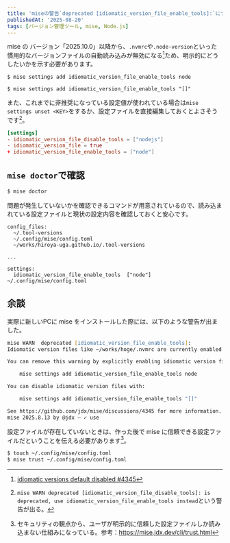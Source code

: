 ```yaml
---
title: 'miseの警告`deprecated [idiomatic_version_file_enable_tools]:`について'
publishedAt: '2025-08-20'
tags: [バージョン管理ツール, mise, Node.js]
---
```


mise の バージョン「2025.10.0」以降から、`.nvmrc`や`.node-version`といった慣用的なバージョンファイルの自動読み込みが無効になる[^1]ため、明示的にどうしたいかを示す必要があります。

```zsh:慣用的なバージョンファイルを自動で読み込んでほしい場合
$ mise settings add idiomatic_version_file_enable_tools node
```

```zsh:慣用的なバージョンファイルを自動で読み込んでほしくない場合
$ mise settings add idiomatic_version_file_enable_tools "[]"
```

[^1]: [idiomatic versions default disabled #4345](https://github.com/jdx/mise/discussions/4345)

また、これまでに非推奨になっている設定値が使われている場合は`mise settings unset <KEY>`をするか、設定ファイルを直接編集しておくとよさそうです[^2]。

[^2]: `mise WARN deprecated [idiomatic_version_file_disable_tools]: is deprecated, use idiomatic_version_file_enable_tools instead`という警告が出る。

```diff:~/.config/mise/config.toml
[settings]
- idiomatic_version_file_disable_tools = ["nodejs"]
- idiomatic_version_file = true
+ idiomatic_version_file_enable_tools = ["node"]
```

## `mise doctor`で確認

```zsh
$ mise doctor
```

問題が発生していないかを確認できるコマンドが用意されているので、読み込まれている設定ファイルと現状の設定内容を確認しておくと安心です。

```plain:zsh
config_files:
  ~/.tool-versions
  ~/.config/mise/config.toml
  ~/works/hiroya-uga.github.io/.tool-versions

...

settings:
  idiomatic_version_file_enable_tools  ["node"] ~/.config/mise/config.toml
```

## 余談

実際に新しいPCに mise をインストールした際には、以下のような警告が出ました。

```zsh
mise WARN  deprecated [idiomatic_version_file_enable_tools]:
Idiomatic version files like ~/works/hoge/.nvmrc are currently enabled by default. However, this will change in mise 2025.10.0 to instead default to disabled.

You can remove this warning by explicitly enabling idiomatic version files for node with:

    mise settings add idiomatic_version_file_enable_tools node

You can disable idiomatic version files with:

    mise settings add idiomatic_version_file_enable_tools "[]"

See https://github.com/jdx/mise/discussions/4345 for more information.
mise 2025.8.13 by @jdx – ✓ use                                                  mise ~/works/hoge/.tool-versions tools: node@xx.xx.x
```

設定ファイルが存在していないときは、作った後で mise に信頼できる設定ファイルだということを伝える必要があります[^3]。

[^3]: セキュリティの観点から、ユーザが明示的に信頼した設定ファイルしか読み込まない仕組みになっている。参考：<https://mise.jdx.dev/cli/trust.html>

```zsh
$ touch ~/.config/mise/config.toml
$ mise trust ~/.config/mise/config.toml
```
